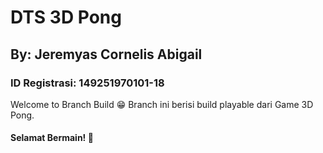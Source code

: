 # DTS 3D Pong
## By: Jeremyas Cornelis Abigail
### ID Registrasi: 149251970101-18

Welcome to Branch Build 😁
Branch ini berisi build playable dari Game 3D Pong.
#### Selamat Bermain! 🙌
